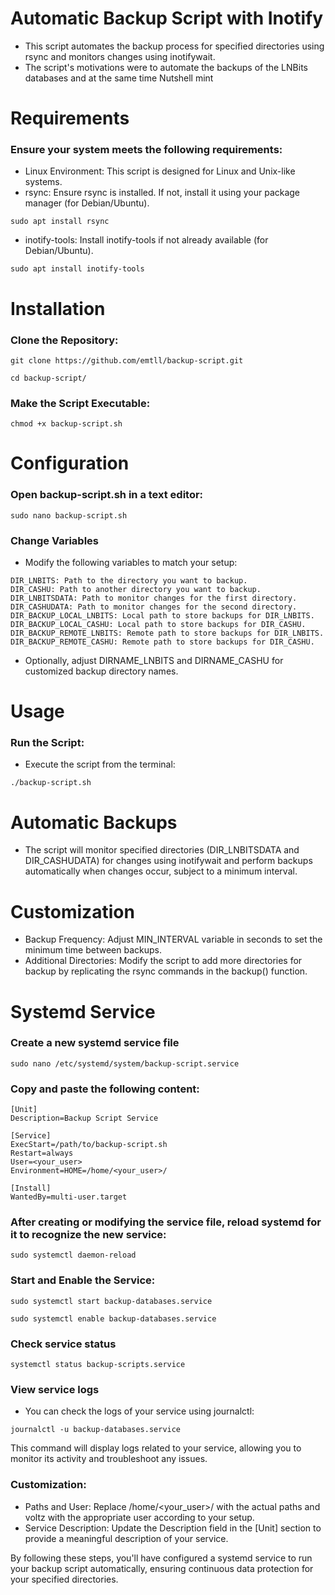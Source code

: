 # Automatic Backup Script with Inotify
* This script automates the backup process for specified directories using rsync and monitors changes using inotifywait.
* The script's motivations were to automate the backups of the LNBits databases and at the same time Nutshell mint

# Requirements

### Ensure your system meets the following requirements:

* Linux Environment: This script is designed for Linux and Unix-like systems.
* rsync: Ensure rsync is installed. If not, install it using your package manager (for Debian/Ubuntu).
```
sudo apt install rsync
```
* inotify-tools: Install inotify-tools if not already available (for Debian/Ubuntu).
```
sudo apt install inotify-tools
```

# Installation

### Clone the Repository:

```
git clone https://github.com/emtll/backup-script.git
```

```
cd backup-script/
```

### Make the Script Executable:

```
chmod +x backup-script.sh
```

# Configuration

### Open backup-script.sh in a text editor:

```
sudo nano backup-script.sh
```

### Change Variables

* Modify the following variables to match your setup:

```
DIR_LNBITS: Path to the directory you want to backup.
DIR_CASHU: Path to another directory you want to backup.
DIR_LNBITSDATA: Path to monitor changes for the first directory.
DIR_CASHUDATA: Path to monitor changes for the second directory.
DIR_BACKUP_LOCAL_LNBITS: Local path to store backups for DIR_LNBITS.
DIR_BACKUP_LOCAL_CASHU: Local path to store backups for DIR_CASHU.
DIR_BACKUP_REMOTE_LNBITS: Remote path to store backups for DIR_LNBITS.
DIR_BACKUP_REMOTE_CASHU: Remote path to store backups for DIR_CASHU.
```

* Optionally, adjust DIRNAME_LNBITS and DIRNAME_CASHU for customized backup directory names.

# Usage

### Run the Script:

* Execute the script from the terminal:

```
./backup-script.sh
```

# Automatic Backups

* The script will monitor specified directories (DIR_LNBITSDATA and DIR_CASHUDATA) for changes using inotifywait and perform backups automatically when changes occur, subject to a minimum interval.

# Customization

* Backup Frequency: Adjust MIN_INTERVAL variable in seconds to set the minimum time between backups.
* Additional Directories: Modify the script to add more directories for backup by replicating the rsync commands in the backup() function.

# Systemd Service 

### Create a new systemd service file

```
sudo nano /etc/systemd/system/backup-script.service
```

### Copy and paste the following content:

```
[Unit]
Description=Backup Script Service

[Service]
ExecStart=/path/to/backup-script.sh
Restart=always
User=<your_user>
Environment=HOME=/home/<your_user>/

[Install]
WantedBy=multi-user.target
```

### After creating or modifying the service file, reload systemd for it to recognize the new service:

```
sudo systemctl daemon-reload
```

### Start and Enable the Service:

```
sudo systemctl start backup-databases.service
```

```
sudo systemctl enable backup-databases.service
```

### Check service status

```
systemctl status backup-scripts.service
```

### View service logs

* You can check the logs of your service using journalctl:

```
journalctl -u backup-databases.service
```

This command will display logs related to your service, allowing you to monitor its activity and troubleshoot any issues.

### Customization:

* Paths and User: Replace /home/<your_user>/ with the actual paths and voltz with the appropriate user according to your setup.
* Service Description: Update the Description field in the [Unit] section to provide a meaningful description of your service.

By following these steps, you'll have configured a systemd service to run your backup script automatically, ensuring continuous data protection for your specified directories.
